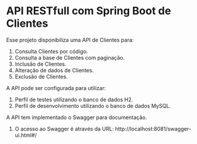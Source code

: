 # API RESTfull com Spring Boot de Clientes

Esse projeto disponibiliza uma API de Clientes para:

1. Consulta Clientes por código.
2. Consulta a base de Clientes com paginação.
3. Inclusão de Clientes.
4. Alteração de dados de Clientes.
5. Exclusão de Clientes.

A API pode ser configurada para utilizar:

1. Perfil de testes utilizando o banco de dados H2.
2. Perfil de desenvolvimento utilizando o banco de dados MySQL.

A API tem implementado o Swagger para documentação.

1. O acesso ao Swagger é através da URL: http://localhost:8081/swagger-ui.html#/


